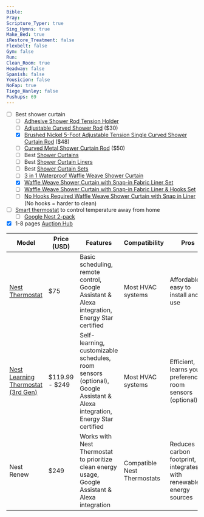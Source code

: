 ```yaml
---
Bible: 
Pray: 
Scripture_Typer: true
Sing_Hymns: true
Make_Bed: true
iRestore_Treatment: false
Flexbelt: false
Gym: false
Run: 
Clean_Room: true
Headway: false
Spanish: false
Yousicion: false
NoFap: true
Tiege_Hanley: false
Pushups: 69
---
```


- [ ] Best shower curtain
	- [ ] [Adhesive Shower Rod Tension Holder](https://www.amazon.com/CANRAY-Adhesive-Retainer-Drilling-Included/dp/B08PV8Q77N/ref=sr_1_4_sspa)
	- [ ] [Adjustable Curved Shower Rod](https://www.amazon.com/Chrsouly-Adjustable-Curtain-Stainless-Bathroom/dp/B093X5F6QK/ref=zg_bs_g_3743911_d_sccl_33/134-3562437-0686944?th=1) ($30)
	- [x] [Brushed Nickel 5-Foot Adjustable Tension Single Curved Shower Curtain Rod](https://www.amazon.com/Moen-CSR2172BN-5-Foot-Curved-Brushed/dp/B00NBS86E0/ref=zg_bs_g_3743911_d_sccl_44/134-3562437-0686944?th=1) ($48)
	- [ ] [Curved Metal Shower Curtain Rod](https://www.amazon.com/InterDesign-Mounted-Curved-Bathroom-Curtain/dp/B00DUVTDPY/ref=sr_1_1_sspa) ($50)
	- [ ] Best [Shower Curtains](https://www.amazon.com/gp/bestsellers/home-garden/13749881/ref=pd_zg_hrsr_home-garden)
	- [ ] Best [Shower Curtain Liners](https://www.amazon.com/gp/bestsellers/home-garden/13749851/ref=pd_zg_hrsr_home-garden)
	- [ ] Best [Shower Curtain Sets](https://www.amazon.com/gp/bestsellers/home-garden/13159327011/ref=pd_zg_hrsr_home-garden)
	- [ ] [3 in 1 Waterproof Waffle Weave Shower Curtain](https://www.amazon.com/LaCyan-Waterproof-Waffle-Shower-Stainless/dp/B0CM8MQDQB/ref=sr_1_6)
	- [x] [Waffle Weave Shower Curtain with Snap-in Fabric Liner Set](https://www.amazon.com/Waffle-Shower-Curtain-Fabric-Included/dp/B087JH5Q4H/ref=zg_bs_g_13159327011_d_sccl_3/134-3562437-0686944?th=1)
	- [ ] [Waffle Weave Shower Curtain with Snap-in Fabric Liner & Hooks Set](https://www.amazon.com/Waffle-Weave-Shower-Curtain-Fabric/dp/B08R8K6T7F/ref=sr_1_7)
	- [ ] [No Hooks Required Waffle Weave Shower Curtain with Snap in Liner](https://www.amazon.com/Hooks-Required-Waffle-Shower-Curtain/dp/B082NJY2ZY/ref=zg_bs_g_13159327011_d_sccl_7/134-3562437-0686944?th=1) (No hooks = harder to clean)
	
- [ ] [Smart thermostat](https://www.amazon.com/gp/bestsellers/hi/2054378011/ref=zg_b_bs_2054378011_1) to control temperature away from home 
	- [ ] [Google Nest 2-pack](https://www.homedepot.com/p/Google-Nest-Learning-Thermostat-Smart-Wi-Fi-Thermostat-Stainless-Steel-and-Nest-Temperature-Sensor-2-Pack-BH1252-US/305092902)
- [x] 1-8 pages [Auction Hub](https://www.auctionhubtexas.com/auctions/290-welcome-to-2024-2-000-lot-quarter-million-dollar-liquidation?page=8&pageSize=150)

| Model                                                                                                                                                       | Price (USD)    | Features                                                                                                                    | Compatibility               | Pros                                                               | Cons                                                      |
| ----------------------------------------------------------------------------------------------------------------------------------------------------------- | -------------- | --------------------------------------------------------------------------------------------------------------------------- | --------------------------- | ------------------------------------------------------------------ | --------------------------------------------------------- |
| [Nest Thermostat](https://www.amazon.com/Google-Nest-Thermostat-Smart-Programmable/dp/B08HRPDYTP/ref=zg_bs_g_2054378011_d_sccl_2/134-3562437-0686944?psc=1) | $75            | Basic scheduling, remote control, Google Assistant & Alexa integration, Energy Star certified                               | Most HVAC systems           | Affordable, easy to install and use                                | No touchscreen, limited features                          |
| [Nest Learning Thermostat (3rd Gen)](https://www.amazon.com/Nest-T3007ES-Thermostat-Temperature-Generation/dp/B0131RG6VK/ref=asc_df_B0131RG6VK)             | $119.99 - $249 | Self-learning, customizable schedules, room sensors (optional), Google Assistant & Alexa integration, Energy Star certified | Most HVAC systems           | Efficient, learns your preferences, room sensors (optional)        | Higher price than Nest Thermostat                         |
| Nest Renew                                                                                                                                                  | $249           | Works with Nest Thermostat to prioritize clean energy usage, Google Assistant & Alexa integration                           | Compatible Nest Thermostats | Reduces carbon footprint, integrates with renewable energy sources | Requires compatible Nest Thermostat, limited availability |


